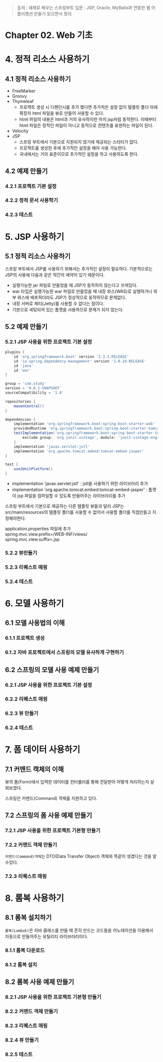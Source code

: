 > 출처 : 예제로 배우는 스프링부트 입문 : JSP, Oracle, MyBatis와 연동한 웹 어플리켕션 만들기 읽으면서 정리

# Chapter 02. Web 기초
# 4. 정적 리소스 사용하기
## 4.1 정적 리소스 사용하기
- FreeMarker
- Groovy
- Thymeleaf
    * 프로젝트 생성 시 디펜던시를 추가 했다면 추가적은 설정 없이 템플릿 폴더 아래 확장자 html 파일을 뷰로 만들어 사용할 수 있다.
    * html 파일의 내용은 html과 거의 유사하지만 마치 jsp처럼 동작한다. 이때부터 html 파일은 정적인 파일이 아니고 동적으로 컨텐츠를
    표현하는 파일이 된다.
- Velocity
- JSP
    * 스프링 부트에서 기본으로 지원되지 않기에 제공되는 스타터가 없다.
    * 프로젝트를 생성한 후에 추가적인 설정을 해야 사용 가능한다.
    * 국내에서는 거의 표준이므로 추가적인 설정을 하고 사용하도록 한다.
    
## 4.2 예제 만들기
### 4.2.1 프로젝트 기본 설정
### 4.2.2 정적 문서 사용학기
### 4.2.3 테스트

# 5. JSP 사용하기
## 5.1 정적 리소스 사용하기
스프링 부트에서 JSP를 사용하기 위해서는 추가적인 설정이 필요하다.
기본적으로는 JSP의 사용에 다음과 같은 약간의 제약이 있기 때문이다.

- 실행가능한 jar 파일로 만들었을 때 JSP가 동작하지 않는다고 쓰여있다.
- war 타입은 실행가능한 war 파일로 만들었을 때 내장 와스(WAS)로 실행하거나 외부 와스에 배포하더라도 JSP가 정상적으로 동작하므로 문제없다.
- 내장 서버로 제티(Jetty)를 사용할 수 없다는 점이다.
- 기본으로 세팅되어 있는 톰캣을 사용하므로 문제가 되지 않는다.

## 5.2 예제 만들기
### 5.2.1 JSP 사용을 위한 프로젝트 기본 설정
```groovy
plugins {
	id 'org.springframework.boot' version '2.3.3.RELEASE'
	id 'io.spring.dependency-management' version '1.0.10.RELEASE'
	id 'java'
	id 'war'
}

group = 'com.study'
version = '0.0.1-SNAPSHOT'
sourceCompatibility = '1.8'

repositories {
	mavenCentral()
}

dependencies {
	implementation 'org.springframework.boot:spring-boot-starter-web'
	providedRuntime 'org.springframework.boot:spring-boot-starter-tomcat'
	testImplementation('org.springframework.boot:spring-boot-starter-test') {
		exclude group: 'org.junit.vintage', module: 'junit-vintage-engine'
	}
    implementation 'javax.servlet:jstl'
    implementation 'org.apache.tomcat.embed:tomcat-embed-jasper'
}

test {
	useJUnitPlatform()
}
```
- implementation 'javax.servlet:jstl' : jstl을 사용하기 위한 라이브러리 추가
- implementation 'org.apache.tomcat.embed:tomcat-embed-jasper' : 톰캣이 jsp 파일을 컴파일할 수 있도록 만들어주는 라이브러리를 추가

스프링 부트에서 기본으로 제공하는 다른 템플릿 뷰들과 달리 JSP는
src/main/resources의 템플릿 폴더를 사용할 수 없어서 사용할 폴더를 직접만들고 지정해야한다.

application.properties 파일에 추가  
spring.mvc.view.prefix=/WEB-INF/views/  
spring.mvc.view.suffix=.jsp

### 5.2.2 뷰만들기
### 5.2.3 리퀘스트 매핑
### 5.2.4 테스트

# 6. 모델 사용하기
## 6.1 모델 사용법의 이해
### 6.1.1 프로젝트 생성
### 6.1.2 자바 프로젝트에서 스프링의 모델 유사하게 구현하기

## 6.2 스프링의 모델 사용 예제 만들기
### 6.2.1 JSP 사용을 위한 프로젝트 기본 설정
### 6.2.2 리퀘스트 매핑
### 6.2.3 뷰 만들기
### 6.2.4 테스트

# 7. 폼 데이터 사용하기
## 7.1 커맨드 캑체의 이해
뷰의 폼(Form)에서 입력한 데이터를 컨터롤러를 통해 전달받아 어떻게 처리하는지 살펴보겠다.

스프링은 커맨드(Command) 객체를 지원하고 있다.

## 7.2 스프링의 폼 사용 예제 만들기
### 7.2.1 JSP 사용을 위한 프로젝트 기본형 만들기
### 7.2.2 커맨드 객체 만들기
`커맨드(Command)객체`는 DTO(Data Transfer Object) 객체와 똑같이 생겼다는 것을 알수있다.

### 7.2.3 리퀘스트 매핑

# 8. 롬복 사용하기
## 8.1 롬복 설치하기
`롬복(Lombok)`은 자바 클래스를 만들 때 흔히 만드는 코드들을 어노테이션을 이용해서 자동으로 
만들어주는 유틸리티 라이브러리이다. 

### 8.1.1 롬복 다운로드
### 8.1.2 롬복 설치

## 8.2 롬복 사용 예제 만들기
### 8.2.1 JSP 사용을 위한 프로젝트 기본형 만들기
### 8.2.2 커맨드 객체 만들기
### 8.2.3 리퀘스트 매핑
### 8.2.4 뷰 만들기
### 8.2.5 테스트




